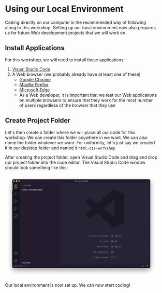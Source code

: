 # Using our Local Environment

Coding directly on our computer is the recommended way of following along to this workshop. Setting up our local environment now also prepares us for future Web development projects that we will work on.

## Install Applications

For this workshop, we will need to install these applications:

1. [Visual Studio Code](https://code.visualstudio.com/)
2. A Web browser (we probably already have at least one of these)
   - [Google Chrome](https://www.google.com/chrome/)
   - [Mozilla Firefox](https://www.mozilla.org/en-US/firefox/new/)
   - [Microsoft Edge](https://www.microsoft.com/en-us/edge)
   - As a Web developer, it is important that we test our Web applications on multiple browsers to ensure that they work for the most number of users regardless of the browser that they use

## Create Project Folder

Let's then create a folder where we will place all our code for this workshop. We can create this folder anywhere in we want. We can also name the folder whatever we want. For uniformity, let's just say we created it in our desktop folder and named it `html-css-workshop`.

After creating the project folder, open Visual Studio Code and drag and drop our project folder into the code editor. The Visual Studio Code window should look something like this:

![Project folder in VS Code](./images/create-project-folder.png)

Our local environment is now set up. We can now start coding!
